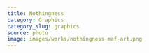 ```yaml
---
title: Nothingness
category: Graphics
category_slug: graphics
source: photo
image: images/works/nothingness-maf-art.png
---
```

